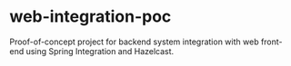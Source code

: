 # web-integration-poc

Proof-of-concept project for backend system integration with web front-end using Spring Integration and Hazelcast.
